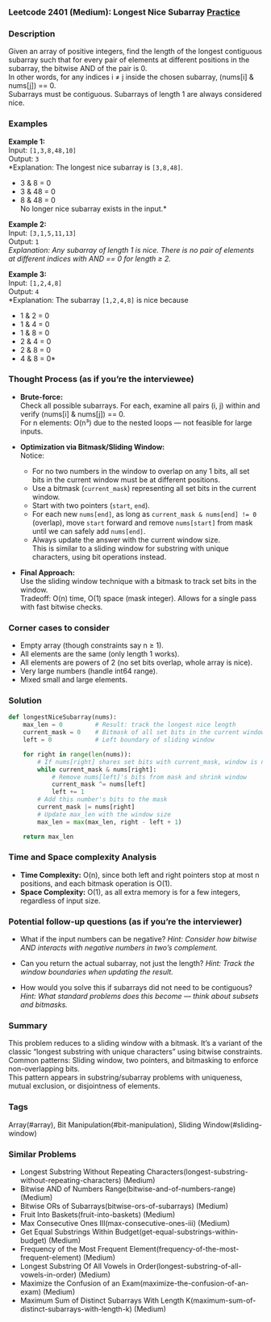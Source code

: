 ### Leetcode 2401 (Medium): Longest Nice Subarray [Practice](https://leetcode.com/problems/longest-nice-subarray)

### Description  
Given an array of positive integers, find the length of the longest contiguous subarray such that for every pair of elements at different positions in the subarray, the bitwise AND of the pair is 0.  
In other words, for any indices i ≠ j inside the chosen subarray, (nums[i] & nums[j]) == 0.  
Subarrays must be contiguous. Subarrays of length 1 are always considered nice.


### Examples  

**Example 1:**  
Input: `[1,3,8,48,10]`  
Output: `3`  
*Explanation: The longest nice subarray is `[3,8,48]`.  
- 3 & 8 = 0  
- 3 & 48 = 0  
- 8 & 48 = 0  
No longer nice subarray exists in the input.*

**Example 2:**  
Input: `[3,1,5,11,13]`  
Output: `1`  
*Explanation: Any subarray of length 1 is nice. There is no pair of elements at different indices with AND == 0 for length ≥ 2.*

**Example 3:**  
Input: `[1,2,4,8]`  
Output: `4`  
*Explanation: The subarray `[1,2,4,8]` is nice because  
- 1 & 2 = 0  
- 1 & 4 = 0  
- 1 & 8 = 0  
- 2 & 4 = 0  
- 2 & 8 = 0  
- 4 & 8 = 0*


### Thought Process (as if you’re the interviewee)  
- **Brute-force:**  
  Check all possible subarrays. For each, examine all pairs (i, j) within and verify (nums[i] & nums[j]) == 0.  
  For n elements: O(n³) due to the nested loops — not feasible for large inputs.

- **Optimization via Bitmask/Sliding Window:**  
  Notice:  
  - For no two numbers in the window to overlap on any 1 bits, all set bits in the current window must be at different positions.  
  - Use a bitmask (`current_mask`) representing all set bits in the current window.  
  - Start with two pointers (`start`, `end`).  
  - For each new `nums[end]`, as long as `current_mask & nums[end] != 0` (overlap), move `start` forward and remove `nums[start]` from mask until we can safely add `nums[end]`.  
  - Always update the answer with the current window size.  
  This is similar to a sliding window for substring with unique characters, using bit operations instead.

- **Final Approach:**  
  Use the sliding window technique with a bitmask to track set bits in the window.  
  Tradeoff: O(n) time, O(1) space (mask integer). Allows for a single pass with fast bitwise checks.

### Corner cases to consider  
- Empty array (though constraints say n ≥ 1).
- All elements are the same (only length 1 works).
- All elements are powers of 2 (no set bits overlap, whole array is nice).
- Very large numbers (handle int64 range).
- Mixed small and large elements.

### Solution

```python
def longestNiceSubarray(nums):
    max_len = 0         # Result: track the longest nice length
    current_mask = 0    # Bitmask of all set bits in the current window
    left = 0            # Left boundary of sliding window

    for right in range(len(nums)):
        # If nums[right] shares set bits with current_mask, window is no longer "nice"
        while current_mask & nums[right]:
            # Remove nums[left]'s bits from mask and shrink window
            current_mask ^= nums[left]
            left += 1
        # Add this number's bits to the mask
        current_mask |= nums[right]
        # Update max_len with the window size
        max_len = max(max_len, right - left + 1)

    return max_len
```

### Time and Space complexity Analysis  

- **Time Complexity:** O(n), since both left and right pointers stop at most n positions, and each bitmask operation is O(1).
- **Space Complexity:** O(1), as all extra memory is for a few integers, regardless of input size.


### Potential follow-up questions (as if you’re the interviewer)  

- What if the input numbers can be negative?
  *Hint: Consider how bitwise AND interacts with negative numbers in two’s complement.*

- Can you return the actual subarray, not just the length?
  *Hint: Track the window boundaries when updating the result.*

- How would you solve this if subarrays did not need to be contiguous?
  *Hint: What standard problems does this become — think about subsets and bitmasks.*

### Summary
This problem reduces to a sliding window with a bitmask. It’s a variant of the classic “longest substring with unique characters” using bitwise constraints.  
Common patterns: Sliding window, two pointers, and bitmasking to enforce non-overlapping bits.  
This pattern appears in substring/subarray problems with uniqueness, mutual exclusion, or disjointness of elements.

### Tags
Array(#array), Bit Manipulation(#bit-manipulation), Sliding Window(#sliding-window)

### Similar Problems
- Longest Substring Without Repeating Characters(longest-substring-without-repeating-characters) (Medium)
- Bitwise AND of Numbers Range(bitwise-and-of-numbers-range) (Medium)
- Bitwise ORs of Subarrays(bitwise-ors-of-subarrays) (Medium)
- Fruit Into Baskets(fruit-into-baskets) (Medium)
- Max Consecutive Ones III(max-consecutive-ones-iii) (Medium)
- Get Equal Substrings Within Budget(get-equal-substrings-within-budget) (Medium)
- Frequency of the Most Frequent Element(frequency-of-the-most-frequent-element) (Medium)
- Longest Substring Of All Vowels in Order(longest-substring-of-all-vowels-in-order) (Medium)
- Maximize the Confusion of an Exam(maximize-the-confusion-of-an-exam) (Medium)
- Maximum Sum of Distinct Subarrays With Length K(maximum-sum-of-distinct-subarrays-with-length-k) (Medium)